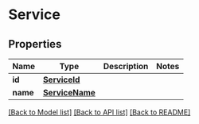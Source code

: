 # Service

## Properties
Name | Type | Description | Notes
------------ | ------------- | ------------- | -------------
**id** | [**ServiceId**](ServiceId.md) |  | 
**name** | [**ServiceName**](ServiceName.md) |  | 

[[Back to Model list]](../README.md#documentation-for-models) [[Back to API list]](../README.md#documentation-for-api-endpoints) [[Back to README]](../README.md)

